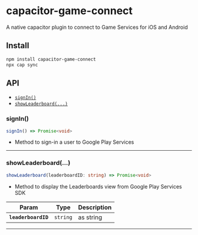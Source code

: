 # capacitor-game-connect

A native capacitor plugin to connect to Game Services for iOS and Android

## Install

```bash
npm install capacitor-game-connect
npx cap sync
```

## API

<docgen-index>

* [`signIn()`](#signin)
* [`showLeaderboard(...)`](#showleaderboard)

</docgen-index>

<docgen-api>
<!--Update the source file JSDoc comments and rerun docgen to update the docs below-->

### signIn()

```typescript
signIn() => Promise<void>
```

* Method to sign-in a user to Google Play Services

--------------------


### showLeaderboard(...)

```typescript
showLeaderboard(leaderboardID: string) => Promise<void>
```

* Method to display the Leaderboards view from Google Play Services SDK

| Param               | Type                | Description |
| ------------------- | ------------------- | ----------- |
| **`leaderboardID`** | <code>string</code> | as string   |

--------------------

</docgen-api>
